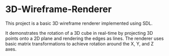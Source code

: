 # 3D-Wireframe-Renderer

This project is a basic 3D wireframe renderer implemented using SDL. 

It demonstrates the rotation of a 3D cube in real-time by projecting 3D points onto a 2D plane and rendering the edges as lines. The renderer uses basic matrix transformations to achieve rotation around the X, Y, and Z axes.
